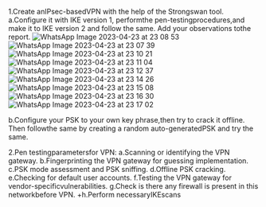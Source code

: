 


1.Create anIPsec-basedVPN with the help of the Strongswan tool.
a.Configure it with IKE version 1, performthe pen-testingprocedures,and make it to IKE version 2 and follow the same. Add your observations tothe report.
![WhatsApp Image 2023-04-23 at 23 08 53](https://user-images.githubusercontent.com/123303806/233855947-5174d01f-65ac-4be8-b0fe-7593f6647e86.jpg)
![WhatsApp Image 2023-04-23 at 23 07 39](https://user-images.githubusercontent.com/123303806/233855977-fadfbfc7-d8bf-4231-a43c-ba510b2ab52e.jpg)
![WhatsApp Image 2023-04-23 at 23 10 21](https://user-images.githubusercontent.com/123303806/233855989-b8e584ba-db76-4542-804f-b4e3552a9a58.jpg)
![WhatsApp Image 2023-04-23 at 23 11 04](https://user-images.githubusercontent.com/123303806/233856039-c83e8828-4273-439c-a606-ba13d724046c.jpg)
![WhatsApp Image 2023-04-23 at 23 12 37](https://user-images.githubusercontent.com/123303806/233856053-2a0843bc-5416-4825-b6ab-cb1b61e9cc9c.jpg)
![WhatsApp Image 2023-04-23 at 23 14 26](https://user-images.githubusercontent.com/123303806/233856073-6f734fd1-c820-4504-a02b-6d2ec8758e12.jpg)
![WhatsApp Image 2023-04-23 at 23 15 08](https://user-images.githubusercontent.com/123303806/233856078-1732329e-c994-4cd0-8032-d27f3fdd15b9.jpg)
![WhatsApp Image 2023-04-23 at 23 16 30](https://user-images.githubusercontent.com/123303806/233856095-e3da49bb-afec-4923-9491-9628478bfb15.jpg)
![WhatsApp Image 2023-04-23 at 23 17 02](https://user-images.githubusercontent.com/123303806/233856107-92bade03-7157-4d61-bcb2-7b54938a5b72.jpg)



b.Configure your PSK to your own key phrase,then try to crack it offline. Then followthe same by creating a random auto-generatedPSK and try the same. 

2.Pen testingparametersfor VPN:
a.Scanning or identifying the VPN gateway.
b.Fingerprinting the VPN gateway for guessing implementation.
c.PSK mode assessment and PSK sniffing.
d.Offline PSK cracking.
e.Checking for default user accounts.
f.Testing the VPN gateway for vendor-specificvulnerabilities.
g.Check is there any firewall is present in this networkbefore VPN.
+h.Perform necessaryIKEscans
